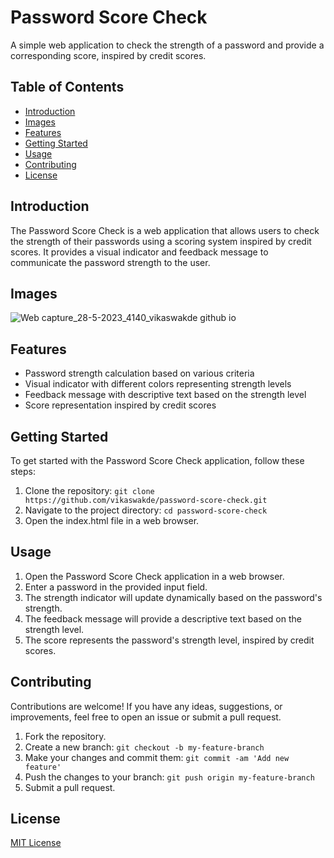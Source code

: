 # Password Score Check

A simple web application to check the strength of a password and provide a corresponding score, inspired by credit scores.

## Table of Contents

- [Introduction](#introduction)
- [Images](#images)
- [Features](#features)
- [Getting Started](#getting-started)
- [Usage](#usage)
- [Contributing](#contributing)
- [License](#license)

## Introduction

The Password Score Check is a web application that allows users to check the strength of their passwords using a scoring system inspired by credit scores. It provides a visual indicator and feedback message to communicate the password strength to the user.

## Images 

![Web capture_28-5-2023_4140_vikaswakde github io](https://github.com/Anupkjha2601/food-recipes-website/assets/110342308/ef62c886-8a91-4017-9b65-348013c8cad7)

## Features

- Password strength calculation based on various criteria
- Visual indicator with different colors representing strength levels
- Feedback message with descriptive text based on the strength level
- Score representation inspired by credit scores

## Getting Started

To get started with the Password Score Check application, follow these steps:

1. Clone the repository: `git clone https://github.com/vikaswakde/password-score-check.git`
2. Navigate to the project directory: `cd password-score-check`
3. Open the index.html file in a web browser.

## Usage

1. Open the Password Score Check application in a web browser.
2. Enter a password in the provided input field.
3. The strength indicator will update dynamically based on the password's strength.
4. The feedback message will provide a descriptive text based on the strength level.
5. The score represents the password's strength level, inspired by credit scores.

## Contributing

Contributions are welcome! If you have any ideas, suggestions, or improvements, feel free to open an issue or submit a pull request.

1. Fork the repository.
2. Create a new branch: `git checkout -b my-feature-branch`
3. Make your changes and commit them: `git commit -am 'Add new feature'`
4. Push the changes to your branch: `git push origin my-feature-branch`
5. Submit a pull request.

## License

[MIT License](LICENSE)
